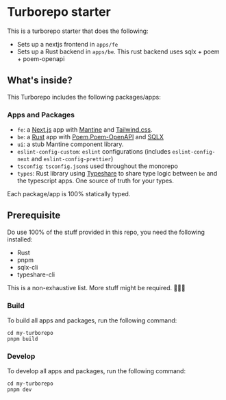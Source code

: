 # Turborepo starter

This is a turborepo starter that does the following:
- Sets up a nextjs frontend in `apps/fe`
- Sets up a Rust backend in `apps/be`. This rust backend uses sqlx + poem + poem-openapi

## What's inside?

This Turborepo includes the following packages/apps:

### Apps and Packages

- `fe`: a [Next.js](https://nextjs.org/) app with [Mantine](https://mantine.dev) and [Tailwind.css](https://tailwindcss.com/).
- `be`: a [Rust](https://www.rust-lang.org/) app with [Poem](https://docs.rs/poem/latest/poem/),[Poem-OpenAPI](https://docs.rs/poem-openapi/latest/poem_openapi/) and [SQLX](https://github.com/launchbadge/sqlx)
- `ui`: a stub Mantine component library.
- `eslint-config-custom`: `eslint` configurations (includes `eslint-config-next` and `eslint-config-prettier`)
- `tsconfig`: `tsconfig.json`s used throughout the monorepo
- `types`: Rust library using [Typeshare](https://github.com/1Password/typeshare) to share type logic between `be` and the typescript apps. One source of truth for your types.

Each package/app is 100% statically typed.

## Prerequisite
Do use 100% of the stuff provided in this repo, you need the following installed:

- Rust
- pnpm
- sqlx-cli
- typeshare-cli

This is a non-exhaustive list. More stuff might be required. 🤷🏾‍♂️

### Build

To build all apps and packages, run the following command:

```
cd my-turborepo
pnpm build
```

### Develop

To develop all apps and packages, run the following command:

```
cd my-turborepo
pnpm dev
```


